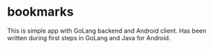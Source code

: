# bookmarks
This is simple app with GoLang backend and Android client.
Has been written during first steps in GoLang and Java for Android.

